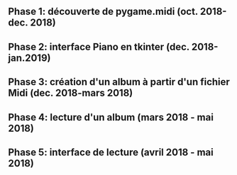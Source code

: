 
## Phase 1: découverte de pygame.midi (oct. 2018-dec. 2018)

## Phase 2: interface Piano en tkinter (dec. 2018-jan.2019)

## Phase 3: création d'un album à partir d'un fichier Midi (dec. 2018-mars 2018)

## Phase 4: lecture d'un album (mars 2018 - mai 2018)

## Phase 5: interface de lecture (avril 2018 - mai 2018)